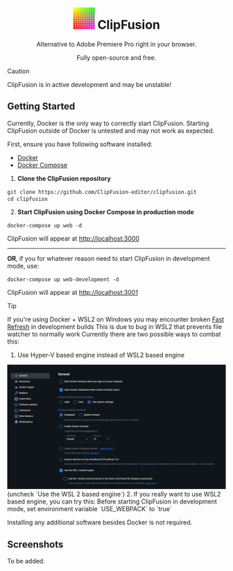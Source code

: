 <h1 align="center">
    <img src="assets/clipfusion-logo.svg" alt="ClipFusion logo" width="50" height="50"/> 
    ClipFusion
</h1>
<p align="center"><it>Alternative to Adobe Premiere Pro right in your browser.</it></p>
<p align="center"><it>Fully open-source and free.</it></p>

> [!CAUTION]
> ClipFusion is in active development and may be unstable!

## Getting Started

Currently, Docker is the only way to correctly start ClipFusion.
Starting ClipFusion outside of Docker is untested and may not work as expected.

First, ensure you have following software installed:
* [Docker](https://www.docker.com/get-started/)
* [Docker Compose](https://docs.docker.com/compose/install/)

1. **Clone the ClipFusion repository**
```
git clone https://github.com/ClipFusion-editor/clipfusion.git
cd clipfusion
```
2. **Start ClipFusion using Docker Compose in production mode**
```
docker-compose up web -d
```
ClipFusion will appear at [http://localhost:3000](http://localhost:3000)

---

**OR**, if you for whatever reason need to start ClipFusion in development mode, use:
```
docker-compose up web-development -d
```

ClipFusion will appear at [http://localhost:3001](http://localhost:3001)

> [!TIP]
> If you're using Docker + WSL2 on Windows you may encounter broken [Fast Refresh](https://nextjs.org/docs/architecture/fast-refresh) in development builds
> This is due to bug in WSL2 that prevents file watcher to normally work
> Currently there are two possible ways to combat this:
> 1. Use Hyper-V based engine instead of WSL2 based engine
> <img src="assets/docker-wsl2.png"/>
> (uncheck `Use the WSL 2 based engine`)
> 2. If you really want to use WSL2 based engine, you can try this:
> Before starting ClipFusion in development mode, set environment variable `USE_WEBPACK` to `true`

Installing any additional software besides Docker is not required.

## Screenshots

To be added.